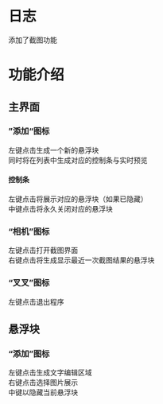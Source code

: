 # 日志
添加了截图功能

# 功能介绍
## 主界面
### ”添加“图标
左键点击生成一个新的悬浮块  
同时将在列表中生成对应的控制条与实时预览
#### 控制条
左键点击将展示对应的悬浮块（如果已隐藏）  
中键点击将永久关闭对应的悬浮块
### “相机”图标
左键点击打开截图界面  
右键点击将生成显示最近一次截图结果的悬浮块
### “叉叉”图标
左键点击退出程序
## 悬浮块
### “添加”图标
左键点击生成文字编辑区域  
右键点击选择图片展示  
中键以隐藏当前悬浮块